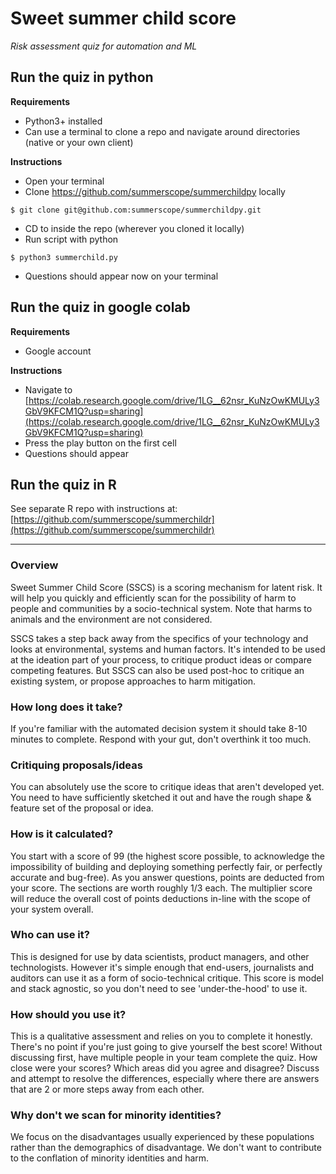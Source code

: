 # Sweet summer child score
_Risk assessment quiz for automation and ML_

## Run the quiz in python
**Requirements**   
- Python3+ installed
- Can use a terminal to clone a repo and navigate around directories (native or your own client) 

**Instructions**  
- Open your terminal 
- Clone https://github.com/summerscope/summerchildpy locally 

`$ git clone git@github.com:summerscope/summerchildpy.git`
- CD to inside the repo (wherever you cloned it locally) 
- Run script with python 

`$ python3 summerchild.py`
- Questions should appear now on your terminal

## Run the quiz in google colab
**Requirements**   
- Google account

**Instructions**  
- Navigate to [https://colab.research.google.com/drive/1LG__62nsr_KuNzOwKMULy3GbV9KFCM1Q?usp=sharing](https://colab.research.google.com/drive/1LG__62nsr_KuNzOwKMULy3GbV9KFCM1Q?usp=sharing)  
- Press the play button on the first cell
- Questions should appear


## Run the quiz in R

See separate R repo with instructions at:  
[https://github.com/summerscope/summerchildr](https://github.com/summerscope/summerchildr)  

---------------------------------------

### Overview
Sweet Summer Child Score (SSCS) is a scoring mechanism for latent risk. It will help you quickly and efficiently scan for the possibility of harm to people and communities by a socio-technical system. Note that harms to animals and the environment are not considered.   

SSCS takes a step back away from the specifics of your technology and looks at environmental, systems and human factors. It's intended to be used at the ideation part of your process, to critique product ideas or compare competing features. But SSCS can also be used post-hoc to critique an existing system, or propose approaches to harm mitigation.

### How long does it take?
If you're familiar with the automated decision system it should take 8-10 minutes to complete. Respond with your gut, don't overthink it too much.

### Critiquing proposals/ideas
You can absolutely use the score to critique ideas that aren't developed yet. You need to have sufficiently sketched it out and have the rough shape & feature set of the proposal or idea.

### How is it calculated?
You start with a score of 99 (the highest score possible, to acknowledge the impossibility of building and deploying something perfectly fair, or perfectly accurate and bug-free). As you answer questions, points are deducted from your score. The sections are worth roughly 1/3 each. The multiplier score will reduce the overall cost of points deductions in-line with the scope of your system overall.

### Who can use it?
This is designed for use by data scientists, product managers, and other technologists. However it's simple enough that end-users, journalists and auditors can use it as a form of socio-technical critique. This score is model and stack agnostic, so you don't need to see 'under-the-hood' to use it.

### How should you use it?
This is a qualitative assessment and relies on you to complete it honestly. There's no point if you're just going to give yourself the best score! Without discussing first, have multiple people in your team complete the quiz. How close were your scores? Which areas did you agree and disagree? Discuss and attempt to resolve the differences, especially where there are answers that are 2 or more steps away from each other.

### Why don't we scan for minority identities?
We focus on the disadvantages usually experienced by these populations rather than the demographics of disadvantage. We don't want to contribute to the conflation of minority identities and harm.
